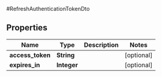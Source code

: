 #RefreshAuthenticationTokenDto

## Properties
Name | Type | Description | Notes
------------ | ------------- | ------------- | -------------
**access_token** | **String** |  | [optional] 
**expires_in** | **Integer** |  | [optional] 

